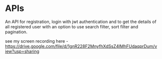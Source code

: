 # APIs
An API for registration, login with jwt authentication and to get the details of all registered user with an option to use search filter, sort filter and pagination.

see my screen recording here - 
https://drive.google.com/file/d/1gnR228F2MnyfhXdSsZ4IMhFUdaqprDum/view?usp=sharing

